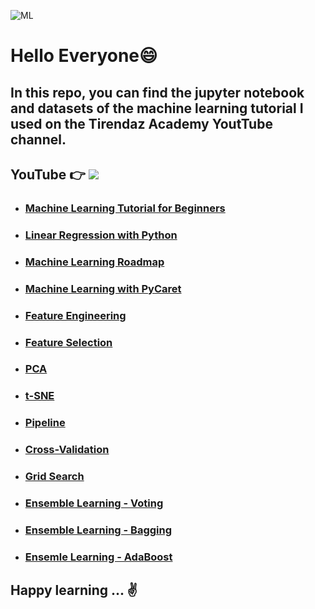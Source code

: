 ![ML](https://img.freepik.com/free-photo/medium-shot-man-wearing-vr-glasses_23-2149126949.jpg?t=st=1653475734~exp=1653476334~hmac=bcedadef21bf550683bfe31bf5bcd8c6d0721fa979313daa0c95eb7f3ae29df2&w=1380)

# Hello Everyone😄

## In this repo, you can find the jupyter notebook and datasets of the machine learning tutorial I used on the Tirendaz Academy YoutTube channel. 

## YouTube 👉  [![](https://img.shields.io/badge/YouTube-English-deeppink?&logo=youtube&logoColor=white)]([https://www.youtube.com/watch?v=7p-an2KTO5o&list=PLfMRLSpipmfuumcvO3fObVAUpSqYAcZmF](https://www.youtube.com/playlist?list=PLbQRubTta6feDmLJPVlmB4WsP4kDpmQTQ))

- ### [Machine Learning Tutorial for Beginners](https://youtu.be/JtzFEZYFUlY)
- ### [Linear Regression with Python](https://youtu.be/v-XZXPdXFn0)
- ### [Machine Learning Roadmap](https://youtu.be/Wl3XZ6645pM)
- ### [Machine Learning with PyCaret](https://youtu.be/LEJlW6STeB0)
- ### [Feature Engineering](https://youtu.be/fwGjH-Vr3Bg)
- ### [Feature Selection](https://youtu.be/zgWXgX8wP3M)
- ### [PCA](https://youtu.be/BE2uFaF8Gsc)
- ### [t-SNE](https://youtu.be/Oia1VuLeBug)
- ### [Pipeline](https://youtu.be/WRef5Xfthdw)
- ### [Cross-Validation](https://youtu.be/3QdyBNqCuvU)
- ### [Grid Search](https://youtu.be/vz_6cHkK-Xc)
- ### [Ensemble Learning - Voting](https://youtu.be/COxa_Xo7wnA)
- ### [Ensemble Learning - Bagging](https://youtu.be/W7jdZKepZ1M)
- ### [Ensemle Learning - AdaBoost](https://youtu.be/tHEP2t1onA0)


## Happy learning ... ✌️ 

 

